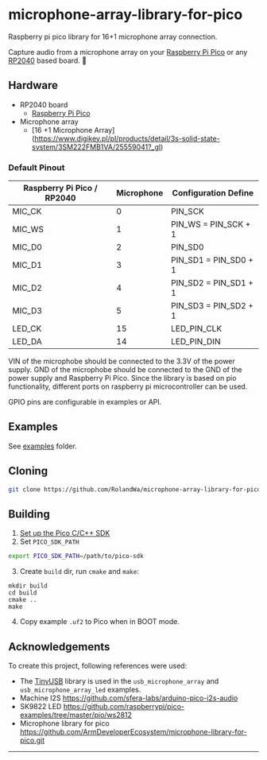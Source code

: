 # microphone-array-library-for-pico

Raspberry pi pico library for 16+1 microphone array connection.

Capture audio from a microphone array on your [Raspberry Pi Pico](https://www.raspberrypi.org/products/raspberry-pi-pico/) or any [RP2040](https://www.raspberrypi.org/products/rp2040/) based board. 🎤


## Hardware

 * RP2040 board
   * [Raspberry Pi Pico](https://www.raspberrypi.org/products/raspberry-pi-pico/)
 * Microphone array
   * [16 +1 Microphone Array] (https://www.digikey.pl/pl/products/detail/3s-solid-state-system/3SM222FMB1VA/25559041?_gl)
     

### Default Pinout

| Raspberry Pi Pico / RP2040 | Microphone | Configuration Define |
| --- | --- | --- |
| MIC_CK | 0 | PIN_SCK |
| MIC_WS | 1 | PIN_WS = PIN_SCK + 1 |
| MIC_D0 | 2 | PIN_SD0 |
| MIC_D1 | 3 | PIN_SD1 =  PIN_SD0 + 1 |
| MIC_D2 | 4 | PIN_SD2 =  PIN_SD1 + 1 |
| MIC_D3 | 5 | PIN_SD3 =  PIN_SD2 + 1 |
| LED_CK | 15 | LED_PIN_CLK |
| LED_DA | 14 | LED_PIN_DIN |

VIN of the microphobe should be connected to the 3.3V of the power supply.
GND of the microphobe should be connected to the GND of the power supply and Raspberry Pi Pico.
Since the library is based on pio functionality, different ports on raspberry pi microcontroller can be used.

GPIO pins are configurable in examples or API.

## Examples

See [examples](examples/) folder.

## Cloning

```sh
git clone https://github.com/RolandWa/microphone-array-library-for-pico.git
```

## Building

1. [Set up the Pico C/C++ SDK](https://datasheets.raspberrypi.org/pico/getting-started-with-pico.pdf)
2. Set `PICO_SDK_PATH`
```sh
export PICO_SDK_PATH=/path/to/pico-sdk
```
3. Create `build` dir, run `cmake` and `make`:
```
mkdir build
cd build
cmake .. 
make
```
4. Copy example `.uf2` to Pico when in BOOT mode.

## Acknowledgements

To create this project, following references were used:
 * The [TinyUSB](https://github.com/hathach/tinyusb) library is used in the `usb_microphone_array` and `usb_microphone_array_led` examples.
 * Machine I2S  https://github.com/sfera-labs/arduino-pico-i2s-audio
 * SK9822 LED https://github.com/raspberrypi/pico-examples/tree/master/pio/ws2812
 * Microphone library for pico https://github.com/ArmDeveloperEcosystem/microphone-library-for-pico.git 
---
